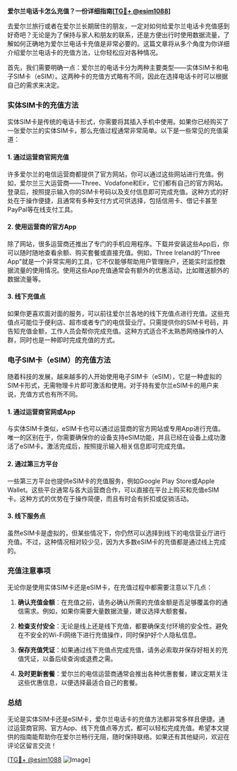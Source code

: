 **爱尔兰电话卡怎么充值？一份详细指南[[TG💪+ @esim1088](https://t.me/s/esim1088)]**

去爱尔兰旅行或者在爱尔兰长期居住的朋友，一定对如何给爱尔兰电话卡充值感到好奇吧？无论是为了保持与家人和朋友的联系，还是方便出行时使用数据流量，了解如何正确地为爱尔兰电话卡充值是非常必要的。这篇文章将从多个角度为你详细介绍爱尔兰电话卡的充值方法，让你轻松应对各种情况。

首先，我们需要明确一点：爱尔兰的电话卡分为两种主要类型——实体SIM卡和电子SIM卡（eSIM）。这两种卡的充值方式略有不同，因此在选择电话卡时可以根据自己的需求来决定。

### 实体SIM卡的充值方法

实体SIM卡是传统的电话卡形式，你需要将其插入手机中使用。如果你已经购买了一张爱尔兰的实体SIM卡，那么充值过程通常非常简单。以下是一些常见的充值渠道：

#### 1. **通过运营商官网充值**
许多爱尔兰的电信运营商都提供了官方网站，你可以通过这些网站进行充值。例如，爱尔兰三大运营商——Three、Vodafone和Eir，它们都有自己的官方网站。登录后，按照提示输入你的SIM卡号码以及支付信息即可完成充值。这种方式的好处在于操作便捷，且通常有多种支付方式可供选择，包括信用卡、借记卡甚至PayPal等在线支付工具。

#### 2. **使用运营商的官方App**
除了网站，很多运营商还推出了专门的手机应用程序。下载并安装这些App后，你可以随时随地查看余额、购买套餐或直接充值。例如，Three Ireland的“Three App”就是一个非常实用的工具，它不仅能够帮助用户管理账户，还能实时监控数据流量的使用情况。使用这些App充值通常会有额外的优惠活动，比如赠送额外的数据流量等。

#### 3. **线下充值点**
如果你更喜欢面对面的服务，可以前往爱尔兰各地的线下充值点进行充值。这些充值点可能位于便利店、超市或者专门的电信营业厅。只需提供你的SIM卡号码，并告知充值金额，工作人员会帮你完成充值。这种方式适合不太熟悉网络操作的人群，同时也是一种即时完成充值的方式。

### 电子SIM卡（eSIM）的充值方法

随着科技的发展，越来越多的人开始使用电子SIM卡（eSIM），它是一种虚拟的SIM卡形式，无需物理卡片即可激活和使用。对于持有爱尔兰eSIM卡的用户来说，充值方式也有所不同。

#### 1. **通过运营商官网或App**
与实体SIM卡类似，eSIM卡也可以通过运营商的官方网站或专用App进行充值。唯一的区别在于，你需要确保你的设备支持eSIM功能，并且已经在设备上成功激活了eSIM卡。激活完成后，按照提示输入相关信息即可完成充值。

#### 2. **通过第三方平台**
一些第三方平台也提供eSIM卡的充值服务，例如Google Play Store或Apple Wallet。这些平台通常与各大运营商合作，可以直接在平台上购买和充值eSIM卡。这种方式的优势在于操作简便，而且有时会有折扣或促销活动。

#### 3. **线下服务点**
虽然eSIM卡是虚拟的，但某些情况下，你仍然可以选择到线下的电信营业厅进行充值。不过，这种情况相对较少见，因为大多数eSIM卡的充值都是通过线上完成的。

### 充值注意事项

无论你是使用实体SIM卡还是eSIM卡，在充值过程中都需要注意以下几点：

1. **确认充值金额**：在充值之前，请务必确认所需的充值金额是否足够覆盖你的通信需求。例如，如果你需要大量数据流量，建议选择大额套餐。
   
2. **检查支付安全**：无论是线上还是线下充值，都要确保支付环境的安全性。避免在不安全的Wi-Fi网络下进行充值操作，同时保护好个人隐私信息。

3. **保存充值凭证**：如果通过线下充值点完成充值，请务必索取并保存好相关的充值凭证，以备后续查询或退费之需。

4. **及时更新套餐**：爱尔兰的电信运营商通常会推出各种优惠套餐，建议定期关注这些优惠信息，以便选择最适合自己的套餐。

### 总结

无论是实体SIM卡还是eSIM卡，爱尔兰电话卡的充值方法都非常多样且便捷。通过运营商官网、官方App、线下充值点等方式，都可以轻松完成充值。希望本文提供的指南能帮助你在爱尔兰畅行无阻，随时保持联络。如果还有其他疑问，欢迎在评论区留言交流！

[[TG💪+ @esim1088](https://t.me/s/esim1088) ![Image](https://i.postimg.cc/4NQfJmqS/Snipaste-2025-05-13-00-14-12.png)]